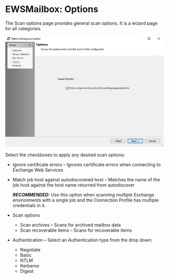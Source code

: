 # EWSMailbox: Options

The Scan options page provides general scan options. It is a wizard page for all categories.

![EWS Mailbox Data Collector Wizard Options page](/static/img/product_docs/accessanalyzer/accessanalyzer/enterpriseauditor/install/application/options.png)

Select the checkboxes to apply any desired scan options:

- Ignore certificate errors – Ignores certificate errors when connecting to Exchange Web Services
- Match job host against autodiscovered host – Matches the name of the job host against the host name returned from autodiscover

  ___RECOMMENDED:___ Use this option when scanning multiple Exchange environments with a single job and the Connection Profile has multiple credentials in it.
- Scan options

  - Scan archives – Scans for archived mailbox data
  - Scan recoverable items – Scans for recoverable items
- Authentication – Select an Authentication type from the drop down:

  - Negotiate
  - Basic
  - NTLM
  - Kerberos
  - Digest
